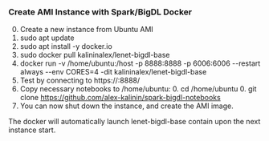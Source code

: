### Create AMI Instance with Spark/BigDL Docker

0. Create a new instance from Ubuntu AMI
0. sudo apt update
0. sudo apt install -y docker.io
0. sudo docker pull kalininalex/lenet-bigdl-base
0. docker run -v /home/ubuntu:/host -p 8888:8888 -p 6006:6006 --restart always --env CORES=4 -dit kalininalex/lenet-bigdl-base 
0. Test by connecting to https://<instance ip>:8888/
0. Copy necessary notebooks to /home/ubuntu:
	0. cd /home/ubuntu
	0. git clone https://github.com/alex-kalinin/spark-bigdl-notebooks
0. You can now shut down the instance, and create the AMI image. 

The docker will automatically launch lenet-bigdl-base contain upon the next instance start.
